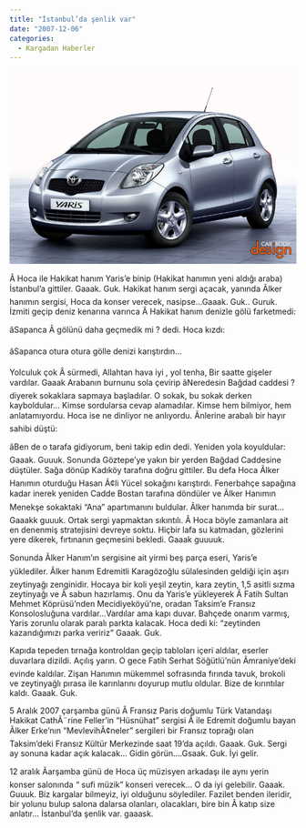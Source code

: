 ```yaml
---
title: "İstanbul’da şenlik var"
date: "2007-12-06"
categories: 
  - Kargadan Haberler
---
```


[![yaris.jpg](../uploads/2007/12/yaris.jpg)](../uploads/2007/12/yaris.jpg "yaris.jpg")

Â Hoca ile Hakikat hanım Yaris’e binip (Hakikat hanımın yeni aldığı araba) İstanbul’a gittiler. Gaaak. Guk. Hakikat hanım sergi açacak, yanında Ãlker hanımın sergisi, Hoca da konser verecek, nasipse…Gaaak. Guk.. Guruk. İzmiti geçip deniz kenarına varınca Â Hakikat hanım denizle gölü farketmedi:

âSapanca Â gölünü daha geçmedik mi ? dedi. Hoca kızdı:

âSapanca otura otura gölle denizi karıştırdın…

Yolculuk çok Â sürmedi, Allahtan hava iyi , yol tenha, Bir saatte gişeler vardılar. Gaaak Arabanın burnunu sola çevirip âNeredesin Bağdad caddesi ? diyerek sokaklara sapmaya başladılar. O sokak, bu sokak derken kayboldular… Kimse sordularsa cevap alamadılar. Kimse hem bilmiyor, hem anlatamıyordu. Hoca ise ne dinliyor ne anlıyordu. Ãnlerine arabalı bir hayır sahibi düştü:

âBen de o tarafa gidiyorum, beni takip edin dedi. Yeniden yola koyuldular: Gaaak. Guuuk. Sonunda Göztepe’ye yakın bir yerden Bağdad Caddesine düştüler. Sağa dönüp Kadıköy tarafına doğru gittiler. Bu defa Hoca Ãlker Hanımın oturduğu Hasan Ã¢li Yücel sokağını karıştırdı. Fenerbahçe sapağına kadar inerek yeniden Cadde Bostan tarafına döndüler ve Ãlker Hanımın Menekşe sokaktaki “Ana” apartımanını buldular. Ãlker hanımda bir surat… Gaaakk guuuk. Ortak sergi yapmaktan sıkıntılı. Â Hoca böyle zamanlara ait en denenmiş stratejisini devreye soktu. Hiçbir lafa su katmadan, gözlerini yere dikerek, fırtınanın geçmesini bekledi. Gaaak guuuuk.

Sonunda Ãlker Hanım’ın sergisine ait yirmi beş parça eseri, Yaris’e yüklediler. Ãlker hanım Edremitli Karagözoğlu sülalesinden geldiği için aşırı zeytinyağı zenginidir. Hocaya bir koli yeşil zeytin, kara zeytin, 1,5 asitli sızma zeytinyağı ve Â sabun hazırlamış. Onu da Yaris’e yükleyerek Â Fatih Sultan Mehmet Köprüsü’nden Mecidiyeköyü’ne, oradan Taksim’e Fransız Konsolosluğuna vardılar…Vardılar ama kapı duvar. Bahçede onarım varmış, Yaris zorunlu olarak paralı parkta kalacak. Hoca dedi ki: “zeytinden kazandığımızı parka veririz” Gaaak. Guk.

Kapıda tepeden tırnağa kontroldan geçip tabloları içeri aldılar, eserler duvarlara dizildi. Açılış yarın. O gece Fatih Serhat Söğütlü’nün Ãmraniye’deki evinde kaldılar. Zişan Hanımın mükemmel sofrasında fırında tavuk, brokoli ve zeytinyağlı pırasa ile karınlarını doyurup mutlu oldular. Bize de kırıntılar kaldı. Gaaak. Guk.

5 Aralık 2007 çarşamba günü Â Fransız Paris doğumlu Türk Vatandaşı Hakikat CathÃ¨rine Feller’in “Hüsnühat” sergisi Â ile Edremit doğumlu bayan Ãlker Erke’nın “MevlevihÃ¢neler” sergileri bir Fransız toprağı olan Taksim’deki Fransız Kültür Merkezinde saat 19’da açıldı. Gaaak. Guk. Sergi ay sonuna kadar açık kalacak… Gidin görün….Gsaak. Guk. İyi gelir.

12 aralık Ãarşamba günü de Hoca üç müzisyen arkadaşı ile aynı yerin konser salonında “ sufi müzik” konseri verecek… O da iyi gelebilir. Gaaak. Guuuk. Biz kargalar bilmeyiz, iyi olduğunu söylediler. Fazilet benden ileridir, bir yolunu bulup salona dalarsa olanları, olacakları, bire bin Â katıp size anlatır… İstanbul’da şenlik var. gaaask.
